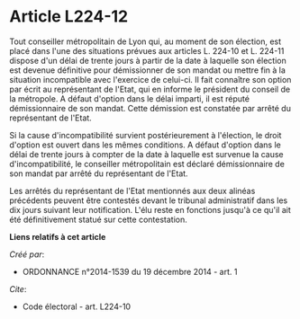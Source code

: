 # Article L224-12

Tout conseiller métropolitain de Lyon qui, au moment de son élection, est placé dans l'une des situations prévues aux
articles L. 224-10 et L. 224-11 dispose d'un délai de trente jours à partir de la date à laquelle son élection est devenue
définitive pour démissionner de son mandat ou mettre fin à la situation incompatible avec l'exercice de celui-ci. Il fait
connaître son option par écrit au représentant de l'Etat, qui en informe le président du conseil de la métropole. A défaut
d'option dans le délai imparti, il est réputé démissionnaire de son mandat. Cette démission est constatée par arrêté du
représentant de l'Etat. 

Si la cause d'incompatibilité survient postérieurement à l'élection, le droit d'option est ouvert dans les mêmes conditions.
A défaut d'option dans le délai de trente jours à compter de la date à laquelle est survenue la cause d'incompatibilité, le
conseiller métropolitain est déclaré démissionnaire de son mandat par arrêté du représentant de l'Etat. 

Les arrêtés du représentant de l'Etat mentionnés aux deux alinéas précédents peuvent être contestés devant le tribunal
administratif dans les dix jours suivant leur notification. L'élu reste en fonctions jusqu'à ce qu'il ait été définitivement
statué sur cette contestation.

**Liens relatifs à cet article**

_Créé par_:

  - ORDONNANCE n°2014-1539 du 19 décembre 2014 - art. 1

_Cite_:

  - Code électoral - art. L224-10

